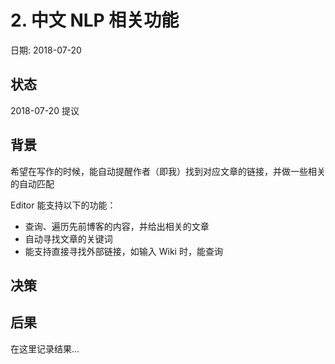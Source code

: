 # 2. 中文 NLP 相关功能

日期: 2018-07-20

## 状态

2018-07-20 提议

## 背景

希望在写作的时候，能自动提醒作者（即我）找到对应文章的链接，并做一些相关的自动匹配

Editor 能支持以下的功能：

 - 查询、遍历先前博客的内容，并给出相关的文章
 - 自动寻找文章的关键词
 - 能支持直接寻找外部链接，如输入 Wiki 时，能查询

## 决策

## 后果

在这里记录结果...
